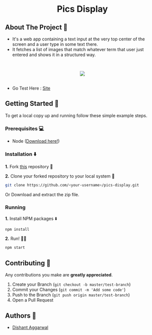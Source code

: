 <h1 align="center">Pics Display</h1>

## About The Project :eyes: 

* It's a web app containing a text input at the very top center of the screen and a user type in some text there.
* It fetches a list of images that match whatever term that user just entered and shows it in a structured way.

<br>

<p align="center">
 <img  src="./github-preview.gif"> 
<br >
<br/>

</p>

- Go Test Here : [Site](https://pics-display-dishantagg24.vercel.app/)

<!-- GETTING STARTED -->

## Getting Started 🚀 

To get a local copy up and running follow these simple example steps.

### Prerequisites 💻 

- Node ([Download here!](https://nodejs.org/en/download))

### Installation :arrow_down: 

**1.** Fork [this](https://github.com/dishantagg24/pics-display) repository :fork_and_knife:

**2.** Clone your forked repository to your local system :busts_in_silhouette:

```sh
git clone https://github.com/<your-username>/pics-display.git
```

Or Download and extract the zip file.

### Running

**1.** Install NPM packages :arrow_down:

```sh
npm install
```

**2.** Run! :running_man:

```sh
npm start
```

<!-- CONTRIBUTING -->

## Contributing 🤝 

Any contributions you make are **greatly appreciated**.

1. Create your Branch (`git checkout -b master/test-branch`)
2. Commit your Changes (`git commit -m 'Add some code'`)
3. Push to the Branch (`git push origin master/test-branch`)
4. Open a Pull Request

<!-- CONTACT -->

## Authors :closed_book: 

- [Dishant Aggarwal](https://github.com/dishantagg24)
